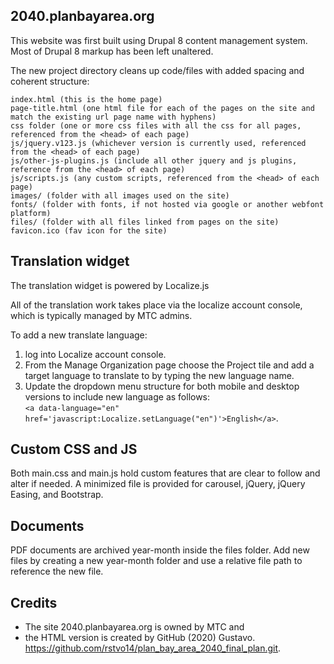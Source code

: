 2040.planbayarea.org
--------------------

This website was first built using Drupal 8 content management system. Most of Drupal 8 markup has been left unaltered. 

The new project directory cleans up code/files with added spacing and coherent structure:   

	index.html (this is the home page)
	page-title.html (one html file for each of the pages on the site and match the existing url page name with hyphens)
	css folder (one or more css files with all the css for all pages, referenced from the <head> of each page)
	js/jquery.v123.js (whichever version is currently used, referenced from the <head> of each page)
	js/other-js-plugins.js (include all other jquery and js plugins, reference from the <head> of each page)
	js/scripts.js (any custom scripts, referenced from the <head> of each page)
	images/ (folder with all images used on the site)
	fonts/ (folder with fonts, if not hosted via google or another webfont platform)
	files/ (folder with all files linked from pages on the site)
	favicon.ico (fav icon for the site)
 
## Translation widget
The translation widget is powered by Localize.js 

All of the translation work takes place via the localize account console, which is typically managed by MTC admins. 

To add a new translate language:
1) log into Localize account console. 
1) From the Manage Organization page choose the Project tile and add a target language to translate to by typing the new language name. 
1) Update the dropdown menu structure for both mobile and desktop versions to include new language as follows:  
`<a data-language="en" href='javascript:Localize.setLanguage("en")'>English</a>`. 

## Custom CSS and JS
Both main.css and main.js hold custom features that are clear to follow and alter if needed. A minimized file is provided for carousel, jQuery, jQuery Easing, and Bootstrap.  

## Documents
PDF documents are archived year-month inside the files folder. Add new files by creating a new year-month folder and use a relative file path to reference the new file. 

## Credits
* The site 2040.planbayarea.org is owned by MTC and 
* the HTML version is created by GitHub (2020) Gustavo. https://github.com/rstvo14/plan_bay_area_2040_final_plan.git. 
